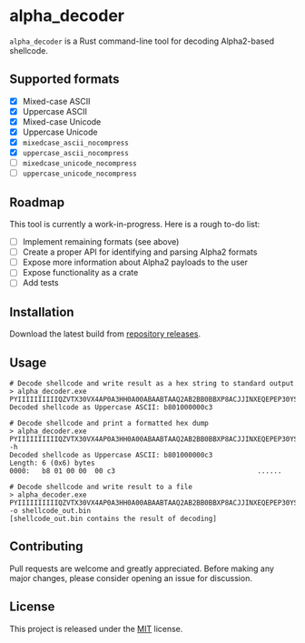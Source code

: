 # alpha_decoder

`alpha_decoder` is a Rust command-line tool for decoding Alpha2-based shellcode.

## Supported formats

- [x] Mixed-case ASCII
- [x] Uppercase ASCII
- [x] Mixed-case Unicode
- [x] Uppercase Unicode
- [x] `mixedcase_ascii_nocompress`
- [x] `uppercase_ascii_nocompress`
- [ ] `mixedcase_unicode_nocompress`
- [ ] `uppercase_unicode_nocompress`

## Roadmap

This tool is currently a work-in-progress. Here is a rough to-do list:

- [ ] Implement remaining formats (see above)
- [ ] Create a proper API for identifying and parsing Alpha2 formats
- [ ] Expose more information about Alpha2 payloads to the user
- [ ] Expose functionality as a crate
- [ ] Add tests

## Installation
Download the latest build from [repository releases](https://github.com/LeoCodes21/alpha_decoder/releases).

## Usage

```
# Decode shellcode and write result as a hex string to standard output
> alpha_decoder.exe PYIIIIIIIIIIQZVTX30VX4AP0A3HH0A00ABAABTAAQ2AB2BB0BBXP8ACJJINXEQEPEP30YSA
Decoded shellcode as Uppercase ASCII: b801000000c3

# Decode shellcode and print a formatted hex dump
> alpha_decoder.exe PYIIIIIIIIIIQZVTX30VX4AP0A3HH0A00ABAABTAAQ2AB2BB0BBXP8ACJJINXEQEPEP30YSA -h
Decoded shellcode as Uppercase ASCII: b801000000c3
Length: 6 (0x6) bytes
0000:   b8 01 00 00  00 c3                                   ......

# Decode shellcode and write result to a file
> alpha_decoder.exe PYIIIIIIIIIIQZVTX30VX4AP0A3HH0A00ABAABTAAQ2AB2BB0BBXP8ACJJINXEQEPEP30YSA -o shellcode_out.bin
[shellcode_out.bin contains the result of decoding]
```

## Contributing
Pull requests are welcome and greatly appreciated. Before making any major changes, please consider opening an issue for discussion.

## License
This project is released under the [MIT](https://choosealicense.com/licenses/mit/) license.